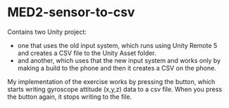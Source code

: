 # MED2-sensor-to-csv

Contains two Unity project:
- one that uses the old input system, which runs using Unity Remote 5 and creates a CSV file to the Unity Asset folder.
- and another, which uses that the new input system and works only by making a build to the phone and then it creates a CSV on the phone.

My implementation of the exercise works by pressing the button, which starts writing gyroscope attitude (x,y,z) data to a csv file. When you press the button again, it stops writing to the file.
